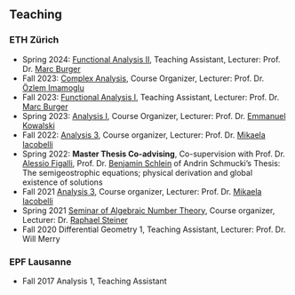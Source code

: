 ## Teaching

### ETH Zürich

- Spring 2024: [Functional Analysis II](https://metaphor.ethz.ch/x/2024/fs/401-3462-00L/), Teaching Assistant, Lecturer: Prof. Dr. [Marc Burger](https://math.ethz.ch/research/geometry-groups-dynamics/marc-burger.html)
- Fall 2023: [Complex Analysis](https://metaphor.ethz.ch/x/2023/hs/401-2303-00L/), Course Organizer, Lecturer: Prof. Dr. [Özlem Imamoglu](https://people.math.ethz.ch/~oezlemi/)
- Fall 2023: [Functional Analysis I](https://metaphor.ethz.ch/x/2023/hs/401-3461-00L/), Teaching Assistant, Lecturer: Prof. Dr. [Marc Burger](https://math.ethz.ch/research/geometry-groups-dynamics/marc-burger.html)
- Spring 2023: [Analysis I](https://metaphor.ethz.ch/x/2023/fs/401-0212-16L/), Course Organizer, Lecturer: Prof. Dr. [Emmanuel Kowalski](https://people.math.ethz.ch/~kowalski/)
- Fall 2022: [Analysis 3](https://metaphor.ethz.ch/x/2022/hs/401-0353-00L/), Course organizer, Lecturer: Prof. Dr. [Mikaela Iacobelli](https://people.math.ethz.ch/~imikaela/)
- Spring 2022: **Master Thesis Co-advising**, Co-supervision with Prof. Dr. [Alessio Figalli](https://people.math.ethz.ch/~afigalli/), Prof. Dr. [Benjamin Schlein](https://www.math.uzh.ch/index.php?id=people&key1=1831) of Andrin Schmucki’s Thesis: The semigeostrophic equations; physical derivation
and global existence of solutions
- Fall 2021 [Analysis 3](https://metaphor.ethz.ch/x/2021/hs/401-0353-00L/), Course organizer, Lecturer: Prof. Dr. [Mikaela Iacobelli](https://people.math.ethz.ch/~imikaela/)
- Spring 2021 [Seminar of Algebraic Number Theory](https://people.math.ethz.ch/~steinrap/21_alg_zth), Course organizer, Lecturer: Dr. [Raphael Steiner](https://people.math.ethz.ch/~steinrap/)
- Fall 2020 Differential Geometry 1, Teaching Assistant, Lecturer: Prof. Dr. Will Merry

### EPF Lausanne

- Fall 2017 Analysis 1, Teaching Assistant
  
